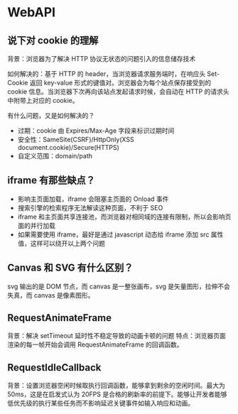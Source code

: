 # WebAPI

## 说下对 cookie 的理解

背景：浏览器为了解决 HTTP 协议无状态的问题引入的信息储存技术

如何解决的：基于 HTTP 的 header，当浏览器请求服务端时，在响应头 Set-Cookie 返回 key-value 形式的键值对。浏览器会为每个站点保存接受到的 cookie 信息。当浏览器下次再向该站点发起请求时候，会自动在 HTTP 的请求头中附带上对应的 cookie。

有什么问题，又是如何解决的？

- 过期：cookie 由 Expires/Max-Age 字段来标识过期时间
- 安全性：SameSite(CSRF)/HttpOnly(XSS document.cookie)/Secure(HTTPS)
- 自定义范围：domain/path

## iframe 有那些缺点？

- 影响主页面加载，iframe 会阻塞主页面的 Onload 事件
- 搜索引擎的检索程序无法解读这种页面，不利于 SEO
- iframe 和主页面共享连接池，而浏览器对相同域的连接有限制，所以会影响页面的并行加载
- 如果需要使用 iframe，最好是通过 javascript 动态给 iframe 添加 src 属性值，这样可以绕开以上两个问题

## Canvas 和 SVG 有什么区别？

svg 输出的是 DOM 节点，而 canvas 是一整张画布，svg 是矢量图形，拉伸不会失真，而 canvas 是像素图形。

## RequestAnimateFrame

背景：解决 setTimeout 延时性不稳定导致的动画卡顿的问题
特点：浏览器页面渲染的每一帧开始会调用 RequestAnimateFrame 的回调函数。

## RequestIdleCallback

背景：设置浏览器空闲时候取执行回调函数，能够拿到剩余的空闲时间。最大为 50ms，这是在启发式认为 20FPS 是合格的刷新率的前提下。能够让开发者能够低优先级的执行某些任务而不影响延迟关键事件如输入响应和动画。

